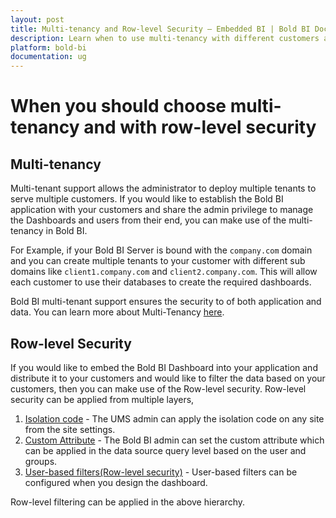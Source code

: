 ```yaml
---
layout: post
title: Multi-tenancy and Row-level Security – Embedded BI | Bold BI Docs
description: Learn when to use multi-tenancy with different customers and row-level security in embedded scenarios with Bold BI.
platform: bold-bi
documentation: ug
---
```


# When you should choose multi-tenancy and with row-level security

## Multi-tenancy

Multi-tenant support allows the administrator to deploy multiple tenants to serve multiple customers.
If you would like to establish the Bold BI application with your customers and share the admin privilege to manage the Dashboards and users from their end, you can make use of the multi-tenancy in Bold BI.

For Example, if your Bold BI Server is bound with the `company.com` domain and you can create multiple tenants to your customer with different sub domains like `client1.company.com` and `client2.company.com`. This will allow each customer to use their databases to create the required dashboards.

Bold BI multi-tenant support ensures the security to of both application and data. You can learn more about Multi-Tenancy [here](/embedded-bi/multi-tenancy/).

## Row-level Security

If you would like to embed the Bold BI Dashboard into your application and distribute it to your customers and would like to filter the data based on your customers, then you can make use of the Row-level security. Row-level security can be applied from multiple layers,

1. [Isolation code](/embedded-bi/working-with-data-source/configuring-isolation-code/) - The UMS admin can apply the isolation code on any site from the site settings.
2. [Custom Attribute](/embedded-bi/working-with-data-source/configuring-custom-attribute/) - The Bold BI admin can set the custom attribute which can be applied in the data source query level based on the user and groups.
3. [User-based filters(Row-level security)](/embedded-bi/working-with-data-source/user-filter/) - User-based filters can be configured when you design the dashboard.

Row-level filtering can be applied in the above hierarchy.



